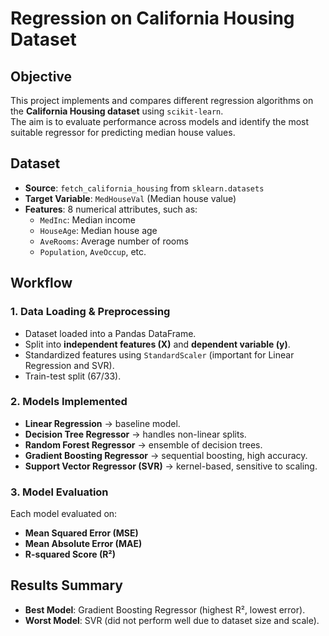 # Regression on California Housing Dataset

## Objective
This project implements and compares different regression algorithms on the **California Housing dataset** using `scikit-learn`.  
The aim is to evaluate performance across models and identify the most suitable regressor for predicting median house values.


## Dataset
- **Source**: `fetch_california_housing` from `sklearn.datasets`  
- **Target Variable**: `MedHouseVal` (Median house value)  
- **Features**: 8 numerical attributes, such as:
  - `MedInc`: Median income
  - `HouseAge`: Median house age
  - `AveRooms`: Average number of rooms
  - `Population`, `AveOccup`, etc.


## Workflow

### 1. Data Loading & Preprocessing
- Dataset loaded into a Pandas DataFrame.
- Split into **independent features (X)** and **dependent variable (y)**.
- Standardized features using `StandardScaler` (important for Linear Regression and SVR).
- Train-test split (67/33).

### 2. Models Implemented
- **Linear Regression** → baseline model.  
- **Decision Tree Regressor** → handles non-linear splits.  
- **Random Forest Regressor** → ensemble of decision trees.  
- **Gradient Boosting Regressor** → sequential boosting, high accuracy.  
- **Support Vector Regressor (SVR)** → kernel-based, sensitive to scaling.  

### 3. Model Evaluation
Each model evaluated on:
- **Mean Squared Error (MSE)**  
- **Mean Absolute Error (MAE)**  
- **R-squared Score (R²)**  


## Results Summary
- **Best Model**: Gradient Boosting Regressor (highest R², lowest error).  
- **Worst Model**: SVR (did not perform well due to dataset size and scale).  

